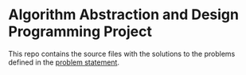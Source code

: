 # Algorithm Abstraction and Design Programming Project

This repo contains the source files with the solutions to the problems defined in the [problem statement](./COP4533fa24ProgrammingProjectGreedy&DP-2.pdf).
